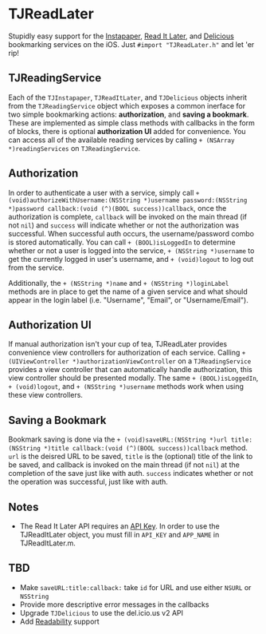 # TJReadLater

Stupidly easy support for the [Instapaper](http://www.instapaper.com), [Read It Later](http://www.readitlater.com), and [Delicious](http://www.delicious.com) bookmarking services on the iOS. Just `#import "TJReadLater.h"` and let 'er rip!

## TJReadingService

Each of the `TJInstapaper`, `TJReadItLater`, and `TJDelicious` objects inherit from the `TJReadingService` object which exposes a common inerface for two simple bookmarking actions: **authorization**, and **saving a bookmark**. These are implemented as simple class methods with callbacks in the form of blocks, there is optional **authorization UI** added for convenience. You can access all of the available reading services by calling `+ (NSArray *)readingServices` on `TJReadingService`.

## Authorization

In order to authenticate a user with a service, simply call `+ (void)authorizeWithUsername:(NSString *)username password:(NSString *)password callback:(void (^)(BOOL success))callback`, once the authorization is complete, `callback` will be invoked on the main thread (if not `nil`) and `success` will indicate whether or not the authorization was successful. When successful auth occurs, the username/password combo is stored automatically. You can call `+ (BOOL)isLoggedIn` to determine whether or not a user is logged into the service, `+ (NSString *)username` to get the currently logged in user's username, and `+ (void)logout` to log out from the service.

Additionally, the `+ (NSString *)name` and `+ (NSString *)loginLabel` methods are in place to get the name of a given service and what should appear in the login label (i.e. "Username", "Email", or "Username/Email").

## Authorization UI

If manual authorization isn't your cup of tea, TJReadLater provides convenience view controllers for authorization of each service. Calling `+ (UIViewController *)authorizationViewController` on a `TJReadingService` provides a view controller that can automatically handle authorization, this view controller should be presented modally. The same `+ (BOOL)isLoggedIn`, `+ (void)logout`, and `+ (NSString *)username` methods work when using these view controllers.

## Saving a Bookmark

Bookmark saving is done via the `+ (void)saveURL:(NSString *)url title:(NSString *)title callback:(void (^)(BOOL success))callback` method. `url` is the deisred URL to be saved, `title` is the (optional) title of the link to be saved, and callback is invoked on the main thread (if not `nil`) at the completion of the save just like with auth. `success` indicates whether or not the operation was successful, just like with auth.

## Notes

- The Read It Later API requires an [API Key](http://readitlaterlist.com/api/signup/). In order to use the TJReadItLater object, you must fill in `API_KEY` and `APP_NAME` in TJReadItLater.m.

## TBD

- Make `saveURL:title:callback:` take `id` for URL and use either `NSURL` or `NSString`
- Provide more descriptive error messages in the callbacks
- Upgrade `TJDelicious` to use the del.icio.us v2 API
- Add [Readability](http://www.readability.com/) support